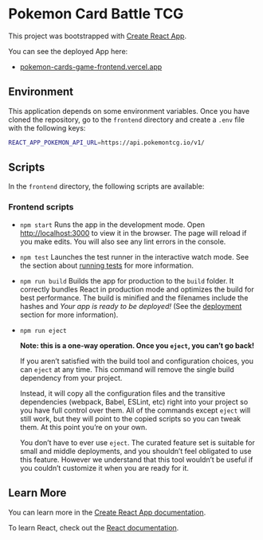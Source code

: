 # Pokemon Card Battle TCG

This project was bootstrapped with
[Create React App](https://github.com/facebook/create-react-app).

You can see the deployed App here:

- [pokemon-cards-game-frontend.vercel.app](https://pokemon-cards-game-frontend.vercel.app/)

## Environment

This application depends on some environment variables. Once you have cloned the
repository, go to the `frontend` directory and create a `.env` file with the
following keys:

```bash
REACT_APP_POKEMON_API_URL=https://api.pokemontcg.io/v1/
```

## Scripts

In the `frontend` directory, the following scripts are available:

### Frontend scripts

- `npm start` Runs the app in the development mode. Open
  [http://localhost:3000](http://localhost:3000) to view it in the browser. The
  page will reload if you make edits. You will also see any lint errors in the
  console.

- `npm test` Launches the test runner in the interactive watch mode. See the
  section about
  [running tests](https://facebook.github.io/create-react-app/docs/running-tests)
  for more information.

- `npm run build` Builds the app for production to the `build` folder. It
  correctly bundles React in production mode and optimizes the build for best
  performance. The build is minified and the filenames include the hashes and
  _Your app is ready to be deployed!_ (See the
  [deployment](https://facebook.github.io/create-react-app/docs/deployment)
  section for more information).

- `npm run eject`

  **Note: this is a one-way operation. Once you `eject`, you can’t go back!**

  If you aren’t satisfied with the build tool and configuration choices, you can
  `eject` at any time. This command will remove the single build dependency from
  your project.

  Instead, it will copy all the configuration files and the transitive
  dependencies (webpack, Babel, ESLint, etc) right into your project so you have
  full control over them. All of the commands except `eject` will still work,
  but they will point to the copied scripts so you can tweak them. At this point
  you’re on your own.

  You don’t have to ever use `eject`. The curated feature set is suitable for
  small and middle deployments, and you shouldn’t feel obligated to use this
  feature. However we understand that this tool wouldn’t be useful if you
  couldn’t customize it when you are ready for it.

## Learn More

You can learn more in the
[Create React App documentation](https://facebook.github.io/create-react-app/docs/getting-started).

To learn React, check out the [React documentation](https://reactjs.org/).
